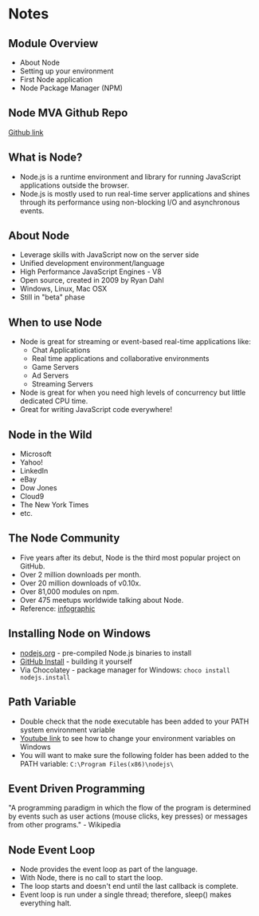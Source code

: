 # Notes

## Module Overview

* About Node
* Setting up your environment
* First Node application
* Node Package Manager (NPM)

## Node MVA Github Repo

[Github link](https://github.com/sayar/NodeMVA)

## What is Node?

* Node.js is a runtime environment and library for running JavaScript applications outside the browser.
* Node.js is mostly used to run real-time server applications and shines through its performance using non-blocking I/O and asynchronous events.

## About Node

* Leverage skills with JavaScript now on the server side
* Unified development environment/language
* High Performance JavaScript Engines - V8
* Open source, created in 2009 by Ryan Dahl
* Windows, Linux, Mac OSX
* Still in "beta" phase

## When to use Node

* Node is great for streaming or event-based real-time applications like:
	* Chat Applications
	* Real time applications and collaborative environments
	* Game Servers
	* Ad Servers
	* Streaming Servers
* Node is great for when you need high levels of concurrency but little dedicated CPU time.
* Great for writing JavaScript code everywhere!

## Node in the Wild

* Microsoft
* Yahoo!
* LinkedIn
* eBay
* Dow Jones
* Cloud9
* The New York Times
* etc.

## The Node Community

* Five years after its debut, Node is the third most popular project on GitHub.
* Over 2 million downloads per month.
* Over 20 million downloads of v0.10x.
* Over 81,000 modules on npm.
* Over 475 meetups worldwide talking about Node.
* Reference: [infographic](http://strongloop.com/node-js/infographic)

## Installing Node on Windows

* [nodejs.org](http://nodejs.org/) - pre-compiled Node.js binaries to install
* [GitHub Install](https://github.com/joyent/node/wiki/Installation) - building it yourself
* Via Chocolatey - package manager for Windows: `choco install nodejs.install`

## Path Variable

* Double check that the node executable has been added to your PATH system environment variable
* [Youtube link](https://www.youtube.com/watch?v=W9pg2FHeoq8) to see how to change your environment variables on Windows
* You will want to make sure the following folder has been added to the PATH variable: `C:\Program Files(x86)\nodejs\`

## Event Driven Programming

"A programming paradigm in which the flow of the program is determined by events such as user actions (mouse clicks, key presses) or messages from other programs." - Wikipedia

## Node Event Loop

* Node provides the event loop as part of the language.
* With Node, there is no call to start the loop.
* The loop starts and doesn't end until the last callback is complete.
* Event loop is run under a single thread; therefore, sleep() makes everything halt.
